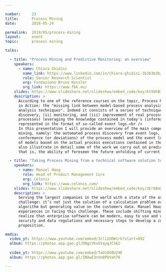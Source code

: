 ```yaml
---

number:     23
title:      Process Mining
date:       2018-05-24

permalink:  2018/05/process-mining
layout:     event
topic:      process mining

talks:

  - title: "Process Mining and Predictive Monitoring: an overview"
    speakers:
      - name: Chiara Ghidini
        name_link: https://www.linkedin.com/in/chiara-ghidini-3b3b3b3b/
        role: Senior Research Scientist
        org: Fondazione Bruno Kessler
        org_link: https://www.fbk.eu/
    slides: https://www.slideshare.net/slideshow/embed_code/key/ktXbhBIloEqf4a
    description: >
      According to one of the reference courses on the topic, Process Mining is Data Science
      in Action: the "missing link between model-based process analysis and data-oriented
      analysis techniques". Indeed it consists of a series of techniques that enable the (i)
      discovery, (ii) monitoring, and (iii) improvement of real processes (i.e., not assumed
      processes) leveraging the knowledge contained in today's (information) systems and
      represented in the format of so-called event logs.<br />
      In this presentation I will provide an overview of the main components of process
      mining, namely: the automated process discovery from event logs, the checking of
      conformance (or deviations) of the process model and the event log, and the improvement
      of models based on the actual process executions contained in the event log. I will
      also illustrate in detail some of the work we carry out on predictive process monitoring,
      that is, the ability of foreseen the future unfolding of current process executions.

  - title: "Taking Process Mining from a technical software solution to a full enterprise ready platform"
    speakers:
      - name: Manuel Haug
        role: Head of Product Management Core
        org: Celonis
        org_link: https://www.celonis.com/
    slides: https://www.slideshare.net/slideshow/embed_code/key/3Erb8mX2UgR22D
    description: >
      Serving the largest companies in the world with a state of the art software is a
      challenge: it’s not just the solution of a calculation problem or the invention of a new
      algorithm but generating value on the customers data. Manuel Haug shares various
      experiences in facing this challenge. These include shifting minds and making people
      realize that enterprise software can be modern, easy to use and user centric, but also
      security and data regulations and necessary steps to develop a customer-specific value
      proposition.

media:
  video_yt: https://www.youtube.com/embed/3cli2UDW1rk?start=892
  album: https://photos.app.goo.gl/DNgcVkvGYaygJCS62
  
  video_yt: https://www.youtube.com/embed/TaU1OO8UZ4E
  album: https://photos.app.goo.gl/ZNAwE3nVnDPUVah78

---
```

